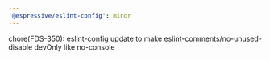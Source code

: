 ```yaml
---
'@espressive/eslint-config': minor
---
```


chore(FDS-350): eslint-config update to make eslint-comments/no-unused-disable devOnly like no-console
